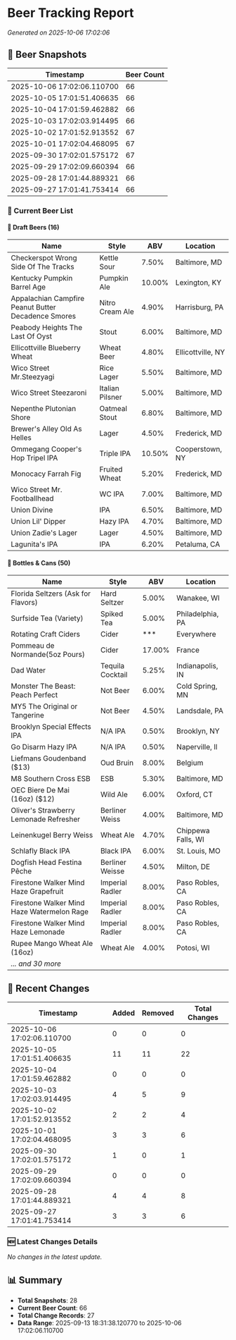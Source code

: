 # Beer Tracking Report
*Generated on 2025-10-06 17:02:06*

## 📸 Beer Snapshots

| Timestamp | Beer Count |
|-----------|------------|
| 2025-10-06 17:02:06.110700 | 66 |
| 2025-10-05 17:01:51.406635 | 66 |
| 2025-10-04 17:01:59.462882 | 66 |
| 2025-10-03 17:02:03.914495 | 66 |
| 2025-10-02 17:01:52.913552 | 67 |
| 2025-10-01 17:02:04.468095 | 67 |
| 2025-09-30 17:02:01.575172 | 67 |
| 2025-09-29 17:02:09.660394 | 66 |
| 2025-09-28 17:01:44.889321 | 66 |
| 2025-09-27 17:01:41.753414 | 66 |

### 🍺 Current Beer List

#### 🍺 Draft Beers (16)

| Name | Style | ABV | Location |
|------|-------|-----|----------|
| Checkerspot Wrong Side Of The Tracks | Kettle Sour | 7.50% | Baltimore, MD |
| Kentucky Pumpkin Barrel Age | Pumpkin Ale | 10.00% | Lexington, KY |
| Appalachian Campfire Peanut Butter Decadence Smores | Nitro Cream Ale | 4.90% | Harrisburg, PA |
| Peabody Heights The Last Of Oyst | Stout | 6.00% | Baltimore, MD |
| Ellicottville Blueberry Wheat | Wheat Beer | 4.80% | Ellicottville, NY |
| Wico Street Mr.Steezyagi | Rice Lager | 5.50% | Baltimore, MD |
| Wico Street Steezaroni | Italian Pilsner | 5.00% | Baltimore, MD |
| Nepenthe Plutonian Shore | Oatmeal Stout | 6.80% | Baltimore, MD |
| Brewer's Alley Old As Helles | Lager | 4.50% | Frederick, MD |
| Ommegang Cooper's Hop Tripel IPA | Triple IPA | 10.50% | Cooperstown, NY |
| Monocacy Farrah Fig | Fruited Wheat | 5.20% | Frederick, MD |
| Wico Street Mr. Footballhead | WC IPA | 7.00% | Baltimore, MD |
| Union Divine | IPA | 6.50% | Baltimore, MD |
| Union Lil' Dipper | Hazy IPA | 4.70% | Baltimore, MD |
| Union Zadie's Lager | Lager | 4.50% | Baltimore, MD |
| Lagunita's IPA | IPA | 6.20% | Petaluma, CA |

#### 🥫 Bottles & Cans (50)

| Name | Style | ABV | Location |
|------|-------|-----|----------|
| Florida Seltzers (Ask for Flavors) | Hard Seltzer | 5.00% | Wanakee, WI |
| Surfside Tea (Variety) | Spiked Tea | 5.00% | Philadelphia, PA |
| Rotating Craft Ciders | Cider | *** | Everywhere |
| Pommeau de Normande(5oz Pours) | Cider | 17.00% | France |
| Dad Water  | Tequila Cocktail | 5.25% | Indianapolis, IN |
| Monster The Beast: Peach Perfect | Not Beer | 6.00% | Cold Spring, MN |
| MY5 The Original or Tangerine  | Not Beer | 4.50% | Landsdale, PA |
| Brooklyn Special Effects IPA | N/A IPA | 0.50% | Brooklyn, NY |
| Go Disarm Hazy IPA | N/A IPA | 0.50% | Naperville, Il |
| Liefmans Goudenband ($13) | Oud Bruin | 8.00% | Belgium |
| M8 Southern Cross ESB | ESB | 5.30% | Baltimore, MD |
| OEC Biere De Mai (16oz) ($12) | Wild Ale | 6.00% | Oxford, CT |
| Oliver's Strawberry Lemonade Refresher | Berliner Weiss | 4.00% | Baltimore, MD |
| Leinenkugel Berry Weiss | Wheat Ale | 4.70% | Chippewa Falls, WI |
| Schlafly Black IPA | Black IPA | 6.00% | St. Louis, MO |
| Dogfish Head Festina Pêche | Berliner Weisse | 4.50% | Milton, DE |
| Firestone Walker Mind Haze Grapefruit | Imperial Radler | 8.00% | Paso Robles, CA |
| Firestone Walker Mind Haze Watermelon Rage | Imperial Radler | 8.00% | Paso Robles, CA |
| Firestone Walker Mind Haze Lemonade | Imperial Radler | 8.00% | Paso Robles, CA |
| Rupee Mango Wheat Ale (16oz) | Wheat Ale | 4.00% | Potosi, WI |
| *... and 30 more* | | | |


## 🔄 Recent Changes

| Timestamp | Added | Removed | Total Changes |
|-----------|-------|---------|---------------|
| 2025-10-06 17:02:06.110700 | 0 | 0 | 0 |
| 2025-10-05 17:01:51.406635 | 11 | 11 | 22 |
| 2025-10-04 17:01:59.462882 | 0 | 0 | 0 |
| 2025-10-03 17:02:03.914495 | 4 | 5 | 9 |
| 2025-10-02 17:01:52.913552 | 2 | 2 | 4 |
| 2025-10-01 17:02:04.468095 | 3 | 3 | 6 |
| 2025-09-30 17:02:01.575172 | 1 | 0 | 1 |
| 2025-09-29 17:02:09.660394 | 0 | 0 | 0 |
| 2025-09-28 17:01:44.889321 | 4 | 4 | 8 |
| 2025-09-27 17:01:41.753414 | 3 | 3 | 6 |

### 🆕 Latest Changes Details

*No changes in the latest update.*


## 📊 Summary

- **Total Snapshots**: 28
- **Current Beer Count**: 66
- **Total Change Records**: 27
- **Data Range**: 2025-09-13 18:31:38.120770 to 2025-10-06 17:02:06.110700
